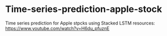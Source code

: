 # Time-series-prediction-apple-stock
Time series prediction for Apple stpcks using Stacked LSTM
resources: https://www.youtube.com/watch?v=H6du_pfuznE 
